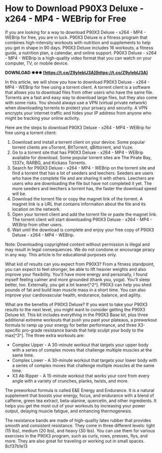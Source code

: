 
 
# How to Download P90X3 Deluxe - x264 - MP4 - WEBrip for Free
 
If you are looking for a way to download P90X3 Deluxe - x264 - MP4 - WEBrip for free, you are in luck. P90X3 Deluxe is a fitness program that combines high-intensity workouts with nutrition and supplements to help you get in shape in 90 days. P90X3 Deluxe includes 16 workouts, a fitness guide, a nutrition plan, a calendar, and online support. P90X3 Deluxe - x264 - MP4 - WEBrip is a high-quality video format that you can watch on your computer, TV, or mobile device.
 
**DOWNLOAD ✸✸✸ [https://t.co/Z9yIebIJ3A](https://t.co/Z9yIebIJ3A)**


 
In this article, we will show you how to download P90X3 Deluxe - x264 - MP4 - WEBrip for free using a torrent client. A torrent client is a software that allows you to download files from other users who have the same file. Torrents are a fast and easy way to download large files, but they also come with some risks. You should always use a VPN (virtual private network) when downloading torrents to protect your privacy and security. A VPN encrypts your internet traffic and hides your IP address from anyone who might be tracking your online activity.
 
Here are the steps to download P90X3 Deluxe - x264 - MP4 - WEBrip for free using a torrent client:
 
1. Download and install a torrent client on your device. Some popular torrent clients are uTorrent, BitTorrent, qBittorrent, and Vuze.
2. Go to a torrent site that has P90X3 Deluxe - x264 - MP4 - WEBrip available for download. Some popular torrent sites are The Pirate Bay, 1337x, RARBG, and Kickass Torrents.
3. Search for P90X3 Deluxe - x264 - MP4 - WEBrip on the torrent site and find a torrent that has a lot of seeders and leechers. Seeders are users who have the complete file and are sharing it with others. Leechers are users who are downloading the file but have not completed it yet. The more seeders and leechers a torrent has, the faster the download speed will be.
4. Download the torrent file or copy the magnet link of the torrent. A magnet link is a URL that contains information about the file and its location on the network.
5. Open your torrent client and add the torrent file or paste the magnet link. The torrent client will start downloading P90X3 Deluxe - x264 - MP4 - WEBrip from other users.
6. Wait until the download is complete and enjoy your free copy of P90X3 Deluxe - x264 - MP4 - WEBrip.

Note: Downloading copyrighted content without permission is illegal and may result in legal consequences. We do not condone or encourage piracy in any way. This article is for educational purposes only.
  
What kid of results can you expect from P90X3? From a fitness standpoint, you can expect to feel stronger, be able to lift heavier weights and also improve your flexibility. You'll have more energy and personally, I found myself feeling calmer and more grounded (thank you, yoga). You'll sleep better, too. Externally, you get a lot leaner[^2^]. P90X3 can help you shed pounds of fat and build lean muscle mass in a short time. You can also improve your cardiovascular health, endurance, balance, and agility.
 
What are the benefits of P90X3 Deluxe? If you want to take your P90X3 results to the next level, you might want to consider getting the P90X3 Deluxe kit. This kit includes everything in the P90X3 Base kit, plus three additional extreme workouts that push you past your plateaus, a preworkout formula to ramp up your energy for better performance, and three X3-specific pro-grade resistance bands that help sculpt your body to the max[^3^]. The three extra workouts are:

- Complex Upper - A 30-minute workout that targets your upper body with a series of complex moves that challenge multiple muscles at the same time.
- Complex Lower - A 30-minute workout that targets your lower body with a series of complex moves that challenge multiple muscles at the same time.
- X3 Ab Ripper - A 15-minute workout that works your core from every angle with a variety of crunches, planks, twists, and more.

The preworkout formula is called E&E Energy and Endurance. It is a natural supplement that boosts your energy, focus, and endurance with a blend of caffeine, green tea extract, beta-alanine, quercetin, and other ingredients. It helps you get the most out of your workouts by increasing your power output, delaying muscle fatigue, and enhancing thermogenesis.
 
The resistance bands are made of high-quality latex rubber that provides smooth and consistent resistance. They come in three different levels: light (15 lbs), medium (20 lbs), and heavy (30 lbs). You can use them for various exercises in the P90X3 program, such as curls, rows, presses, flys, and more. They are also great for traveling or working out in small spaces.
 8cf37b1e13
 
